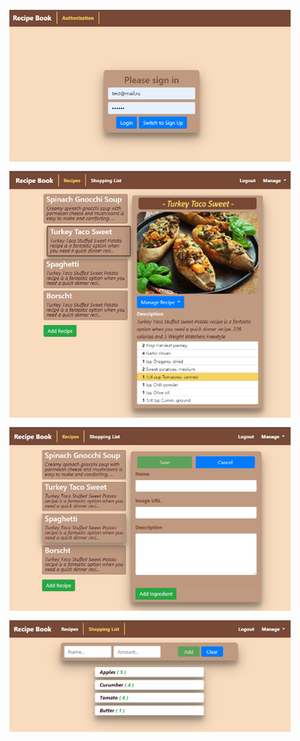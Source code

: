 ![CookBook Auth](https://github.com/stepn1k/AngularCookBook/blob/master/src/assets/promo-images/CookBook_Auth.png)

![CookBook](https://github.com/stepn1k/AngularCookBook/blob/master/src/assets/promo-images/CookBook.png)

![CookBook Add](https://github.com/stepn1k/AngularCookBook/blob/master/src/assets/promo-images/CookBook_Add.png)

![CookBook Shopping List](https://github.com/stepn1k/AngularCookBook/blob/master/src/assets/promo-images/CookBook_ShopList.png)
